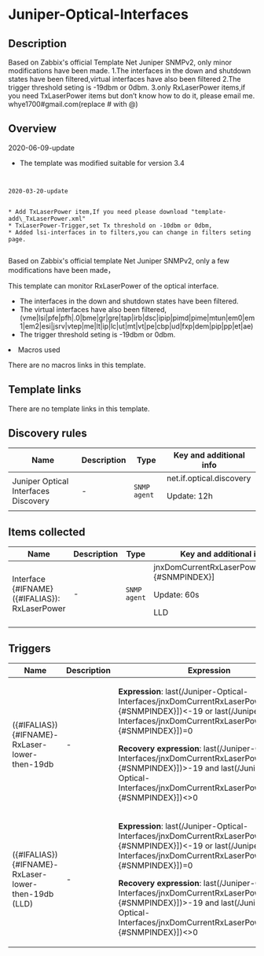# Juniper-Optical-Interfaces

## Description

Based on Zabbix's official Template Net Juniper SNMPv2, only minor modifications have been made. 1.The interfaces in the down and shutdown states have been filtered,virtual interfaces have also been filtered 2.The trigger threshold seting is -19dbm or 0dbm. 3.only RxLaserPower items,if you need TxLaserPower items but don’t know how to do it, please email me. whye1700#gmail.com(replace # with @)

## Overview

  2020-06-09-update


* The template was modified suitable for version 3.4


~~~~~~~~~~~~~~~~~


2020-03-20-update


* Add TxLaserPower item,If you need please download "template-add\_TxLaserPower.xml"
* TxLaserPower-Trigger,set Tx threshold on -10dbm or 0dbm,
* Added lsi-interfaces in to filters,you can change in filters seting page.


~~~~~~~~~~~~~~~~~


 


Based on Zabbix's official template Net Juniper SNMPv2, only a few modifications have been made， 


This template can monitor RxLaserPower of the optical interface. 


 


* The interfaces in the down and shutdown states have been filtered.
* The virtual interfaces have also been filtered, (vme|lsi|pfe|pfh|.0|bme|gr|gre|tap|irb|dsc|ipip|pimd|pime|mtun|em0|em1|em2|esi|jsrv|vtep|me|lt|ip|lc|ut|mt|vt|pe|cbp|ud|fxp|dem|pip|pp|et|ae)
* The trigger threshold seting is -19dbm or 0dbm.

<li style="box-sizing: border-box; margin-top: 0.25

## Macros used

There are no macros links in this template.

## Template links

There are no template links in this template.

## Discovery rules

|Name|Description|Type|Key and additional info|
|----|-----------|----|----|
|Juniper Optical Interfaces Discovery|<p>-</p>|`SNMP agent`|net.if.optical.discovery<p>Update: 12h</p>|
## Items collected

|Name|Description|Type|Key and additional info|
|----|-----------|----|----|
|Interface {#IFNAME}({#IFALIAS}): RxLaserPower|<p>-</p>|`SNMP agent`|jnxDomCurrentRxLaserPower[ifDescr.{#SNMPINDEX}]<p>Update: 60s</p><p>LLD</p>|
## Triggers

|Name|Description|Expression|Priority|
|----|-----------|----------|--------|
|({#IFALIAS}){#IFNAME}-RxLaser-lower-then-19db|<p>-</p>|<p>**Expression**: last(/Juniper-Optical-Interfaces/jnxDomCurrentRxLaserPower[ifDescr.{#SNMPINDEX}])<-19 or last(/Juniper-Optical-Interfaces/jnxDomCurrentRxLaserPower[ifDescr.{#SNMPINDEX}])=0</p><p>**Recovery expression**: last(/Juniper-Optical-Interfaces/jnxDomCurrentRxLaserPower[ifDescr.{#SNMPINDEX}])>-19 and last(/Juniper-Optical-Interfaces/jnxDomCurrentRxLaserPower[ifDescr.{#SNMPINDEX}])<>0</p>|warning|
|({#IFALIAS}){#IFNAME}-RxLaser-lower-then-19db (LLD)|<p>-</p>|<p>**Expression**: last(/Juniper-Optical-Interfaces/jnxDomCurrentRxLaserPower[ifDescr.{#SNMPINDEX}])<-19 or last(/Juniper-Optical-Interfaces/jnxDomCurrentRxLaserPower[ifDescr.{#SNMPINDEX}])=0</p><p>**Recovery expression**: last(/Juniper-Optical-Interfaces/jnxDomCurrentRxLaserPower[ifDescr.{#SNMPINDEX}])>-19 and last(/Juniper-Optical-Interfaces/jnxDomCurrentRxLaserPower[ifDescr.{#SNMPINDEX}])<>0</p>|warning|
